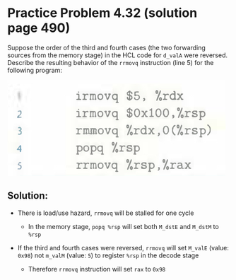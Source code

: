 # Practice Problem 4.32 (solution page 490)
Suppose the order of the third and fourth cases (the two forwarding sources from the memory stage) in the HCL code for `d_valA` were reversed. Describe the resulting behavior of the `rrmovq` instruction (line 5) for the following program:

![](./images/4.32.png)

## Solution:
- There is load/use hazard, `rrmovq` will be stalled for one cycle
    - In the memory stage, `popq %rsp` will set both `M_dstE` and `M_dstM` to `%rsp` 

- If the third and fourth cases were reversed, `rrmovq` will set `M_valE` (value: `0x98`) not `m_valM` (value: `5`) to register `%rsp` in the decode stage
    - Therefore `rrmovq` instruction will set `rax` to `0x98`